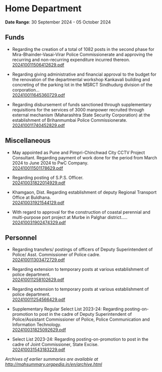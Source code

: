 # Home Department

**Date Range**: 30 September 2024 - 05 October 2024


## Funds
- Regarding the creation of a total of 1082 posts in the second phase for Mira-Bhainder-Vasai-Virar Police Commissionerate and approving the recurring and non-recurring expenditure incurred thereon.\
  [202410011506412629.pdf](https://gr.maharashtra.gov.in/Site/Upload/Government%20Resolutions/English/202410011506412629.pdf)

- Regarding giving administrative and financial approval to the budget for the renovation of the departmental workshop Kankavali building and concreting of the parking lot in the MSRCT Sindhudurg division of the corporation...\
  [202410011645360729.pdf](https://gr.maharashtra.gov.in/Site/Upload/Government%20Resolutions/English/202410011645360729.pdf)

- Regarding disbursement of funds sanctioned through supplementary requisitions for the services of 3000 manpower recruited through external mechanism (Maharashtra State Security Corporation) at the establishment of Brihanmumbai Police Commissionerate.\
  [202410011740452829.pdf](https://gr.maharashtra.gov.in/Site/Upload/Government%20Resolutions/English/202410011740452829.pdf)

## Miscellaneous
- May appointed as Pune and Pimpri-Chinchwad City CCTV Project Consultant. Regarding payment of work done for the period from March 2024 to June 2024 to PwC Company.\
  [202410011501178629.pdf](https://gr.maharashtra.gov.in/Site/Upload/Government%20Resolutions/English/202410011501178629.pdf)

- Regarding posting of S.P.S. Officer.\
  [202410031822014929.pdf](https://gr.maharashtra.gov.in/Site/Upload/Government%20Resolutions/English/202410031822014929.pdf)

- Khamgaon, Dist. Regarding establishment of deputy Regional Transport Office at Buldhana.\
  [202410031921544129.pdf](https://gr.maharashtra.gov.in/Site/Upload/Government%20Resolutions/English/202410031921544129.pdf)

- With regard to approval for the construction of coastal perennial and multi-purpose port project at Murbe in Palghar district.....\
  [202410031902474329.pdf](https://gr.maharashtra.gov.in/Site/Upload/Government%20Resolutions/English/202410031902474329.pdf)

## Personnel
- Regarding transfers/ postings of officers of Deputy Superintendent of Police/ Asst. Commissioner of Police cadre.\
  [202410011303472729.pdf](https://gr.maharashtra.gov.in/Site/Upload/Government%20Resolutions/English/202410011303472729.pdf)

- Regarding extension to temporary posts at various establishment of police department.\
  [202410011258102629.pdf](https://gr.maharashtra.gov.in/Site/Upload/Government%20Resolutions/English/202410011258102629.pdf)

- Regarding extension to temporary posts at various establishment of police department.\
  [202410011254566429.pdf](https://gr.maharashtra.gov.in/Site/Upload/Government%20Resolutions/English/202410011254566429.pdf)

- Supplementary Regular Select List 2023-24: Regarding posting-on-promotion to post in the cadre of Deputy Superintendent of Police/Assistant Commissioner of Police, Police Communication and Information Technology.\
  [202410031825092629.pdf](https://gr.maharashtra.gov.in/Site/Upload/Government%20Resolutions/English/202410031825092629.pdf)

- Select List 2023-24: Regarding posting-on-promotion to post in the cadre of Joint Commissioner, State Excise.\
  [202410031543183229.pdf](https://gr.maharashtra.gov.in/Site/Upload/Government%20Resolutions/English/202410031543183229.pdf)


*Archives of earlier summaries are available at http://mahsummary.orgpedia.in/en/archive.html*